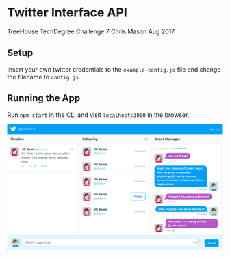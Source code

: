 # Twitter Interface API
TreeHouse TechDegree Challenge 7
Chris Mason Aug 2017

## Setup

Insert your own twitter credentials to the `example-config.js` file and change the filename to `config.js`.

## Running the App

Run `npm start` in the CLI and visit `localhost:3000` in the browser.


![](screenshot.png)


